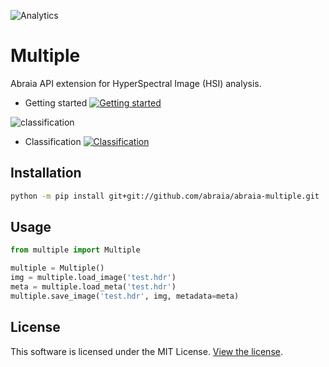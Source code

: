 ![Analytics](https://ga-beacon.appspot.com/UA-108018608-1/github/multiple?pixel)

# Multiple

Abraia API extension for HyperSpectral Image (HSI) analysis.

* Getting started [![Getting started](https://colab.research.google.com/assets/colab-badge.svg)](https://colab.research.google.com/github/abraia/multiple/blob/main/notebooks/getting-started.ipynb)

![classification](https://store.abraia.me/multiple/notebooks/classification.jpg)

* Classification [![Classification](https://colab.research.google.com/assets/colab-badge.svg)](https://colab.research.google.com/github/abraia/multiple/blob/main/notebooks/classification.ipynb)

## Installation

```sh
python -m pip install git+git://github.com/abraia/abraia-multiple.git
```

## Usage

```python
from multiple import Multiple

multiple = Multiple()
img = multiple.load_image('test.hdr')
meta = multiple.load_meta('test.hdr')
multiple.save_image('test.hdr', img, metadata=meta)
```

## License

This software is licensed under the MIT License. [View the license](LICENSE).
